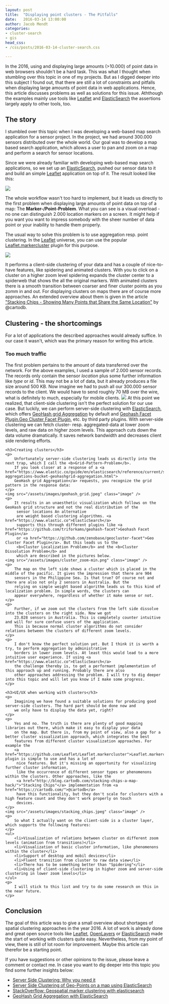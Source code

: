 ```yaml
---
layout: post
title:  "Displaying point clusters - The Pitfalls"
date:   2016-03-14 13:00:00
author: Jacob Mendt
categories:
- cluster-search
- gis
head_css:
- /css/posts/2016-03-14-cluster-search.css

---
```

In the 2016, using and displaying large amounts (>10.000) of point data in web browsers shouldn't be a hard task. This was
what I thought when stumbling over this topic in one of my projects. But as I digged deeper into this subject I found out,
that there are still a lot of constraints and pitfalls when displaying large amounts of point data in web applications. Hence, this
 article discusses problems as well as solutions for this issue. Aththough the examples mainly use tools like
 <a href="http://leafletjs.com/">Leaflet</a>
 and <a href="https://www.elastic.co">ElasticSearch</a> the assertions largely apply to other tools, too.

<section>
    <h2>The story</h2>
    <p>
        I stumbled over this topic when I was developing a web-based map search application for a sensor project. In the project, we had 
        around 300.000 sensors distributed over the whole world. Our goal was to develop a map based search application, which allows
        a user to pan and zoom on a map and perform a search for sensor locations.
    </p>
    <p>
        Since we were already familiar with developing web-based map search applications, so we set up an <a href="https://www.elastic.co">
        ElasticSearch</a>, pushed our sensor data to it and build an simple <a href="http://leafletjs.com/">Leaflet</a> application
        on top of it. The result looked like this:
    </p>
    <img src="/assets/images/marker_problem.jpeg" class="image" />
    <p>
        The whole workflow wasn't too hard to implement, but it leads us directly to the first problem when displaying large
         amounts of point data on top of a map: The <b>Marker-/Point-Problem</b>. What you can see is a visual overload - no one can distinguish 2.000 location markers on a screen. It might help if you want you want to impress somebody with
         the sheer number of data point or your inability to handle them properly.
    </p>
    <p>
        The usual way to solve this problem is to use aggregation resp. point clustering. In the <a href="http://leafletjs.com/">Leaflet</a>
        universe, you can use the popular <a href="https://github.com/Leaflet/Leaflet.markercluster">Leaflet.markercluster</a>
        plugin for this purpose.
    </p>
    <a href="http://leaflet.github.io/Leaflet.markercluster/example/marker-clustering-realworld.388.html">
        <img src="/assets/images/cluster_layer.jpeg" class="image" />
    </a>
    <p>
        It performs a client-side clustering of your data and has a couple of nice-to-have features, like spidering and
        animated clusters. With you to click on a cluster on a higher zoom level spidering expands the cluster center to a spiderweb that shows the all the original markers. With animated clusters there is a smooth transition between coarser and finer cluster points as you zomm in and out. For displaying clusters on maps there are of course more approaches.
        An extended overview about them is given in the article <a href="http://blog.cartodb.com/stacking-chips-a-map-hack/">
        "Stacking Chips - Showing Many Points that Share the Same Location"</a> by @cartodb.
    </p>
</section>

<section>
    <h2>Clustering - the shortcomings</h2>
    <p>
        For a lot of applications the described approaches would already suffice. In our case it wasn't, which was
        the primary reason for writing this article.
    </p>
    <h3>Too much traffic</h3>
    <p>
        The first problem pertains to the amount of data transferred over the network. For the above examples, I
        used a sample of 2.000 sensor records. The records only contain the sensor <i>location</i> plus some further
        information like <i>type</i> or <i>id</i>. This may not be a lot of data, but it already produces a file size
        around 500 KB. Now imagine we had to push all our 300.000 sensor records to the client. We would have to send
        roughly 70 MB over the wire, what is definitely to much, especially for mobile clients.
        <img src="/assets/images/sensors_germany_2000-min.png" class="image" />
        At this point we realized, that client-side clustering isn't the perfect solution for our use case. But luckily, we can perform 
         server-side clustering with <a href="https://www.elastic.co">ElasticSearch</a>, which offers <a href="https://www.elastic.co/guide/en/elasticsearch/reference/current/search-aggregations-bucket-geohashgrid-aggregation.html">GeoHash grid Aggregation</a> by default
         and <a href="https://github.com/triforkams/geohash-facet">Geohash Facet Plugin</a>,<a href="https://github.com/zenobase/geocluster-facet">Geo Cluster Facet Plugin</a>, etc. by third party plugins. With server-side clustering we can fetch cluster- resp. aggregated-data at lower zoom levels, and raw data on higher zoom levels. This approach cuts down the data volume dramatically. It saves network bandwidth and decreases client side rendering efforts.
    </p>

    <h3>Creating clusters</h3>
    <p>
        Unfortunately server-side clustering leads us directly into the next trap, which I call the <b>Grid-Pattern-Problem</b>.
        If you look closer at a response of a <a href="https://www.elastic.co/guide/en/elasticsearch/reference/current/search-aggregations-bucket-geohashgrid-aggregation.html">
        GeoHash grid Aggregation</a> requests, you recognize the grid pattern in the response data:
    </p>
    <img src="/assets/images/geohash_grid.jpeg" class="image" />
    <p>
        It results in an unaesthetic visualization which follows on the GeoHash grid structure and not the real distribution of the
         sensor locations An alternative
         are weight based clustering algorithms. <a href="https://www.elastic.co">ElasticSearch</a>
         supports this through different plugins like <a href="https://github.com/triforkams/geohash-facet">Geohash Facet Plugin</a>
         or <a href="https://github.com/zenobase/geocluster-facet">Geo Cluster Facet Plugin</a>. But this leads us to the
         <b>Cluster Localization Problem</b> and the <b>Cluster Dissolution Problem</b> and
         which are described in the pictures below.
    <img src="/assets/images/cluster_zoom-min.png" class="image" />
    <p>
        The map on the left side shows a cluster which is placed in the middle of the pacific. It gives the impression that there are 904
        sensors in the Philippine Sea. Is that true? Of course not and there are also not only 2 sensors in Australia. But the
        relying on simple weight based algorithm leads us to this kind of localization problem. In simple words, the clusters can
        appear everywhere, regardless of whether it make sense or not.
    </p>
    <p>
        Further, if we zoom out the clusters from the left side dissolve into the clusters on the right side. Now we got
        23.028 sensors in Australia. This is completely counter intuitive and will for sure confuse users of the application.
        This is because normal cluster algorithms do not consider relations between the clusters of different zoom levels.
    </p>
    <p>
        I don't know the perfect solution yet. But I think it is worth a try, to perform aggregation by administrative
        borders in lower zoom levels. At least this would lead to a more intuitive user experience. If using <a href="https://www.elastic.co">ElasticSearch</a>
        the challenge thereby is, to get a performant implementation of this approach up and running. Probably there are also
        other approaches addressing the problem. I will try to dig deeper into this topic and will let you know if I make some progress.
    </p>

    <h3>UI/UX when working with clusters</h3>
    <p>
        Imagining we have found a suitable solutions for producing good server-side clusters. The hard part should be done now and
        we only have to display the data yet, right?
    </p>
    <p>
        Yes and no. The truth is there are plenty of good mapping libraries out there, which make it easy to display your data
        on the map. But there is, from my point of view, also a gap for a better cluster visualization approach, which integrates the best
        features from different cluster visualization approaches. For example the
        <a href="https://github.com/Leaflet/Leaflet.markercluster">Leaflet.markercluster</a> plugin is simple to use and has a lot of
         nice features. But it's missing an opportunity for visualizing further cluster information,
         like the occurrence of different sensor types or phenomenons within the clusters. Other approaches, like the
         <a href="http://blog.cartodb.com/stacking-chips-a-map-hack/">"Stacking Chips"</a> implementation from <a href="https://cartodb.com/">@cartodb</a>
         have this functionality, but they don't scale for clusters with a high feature count and they don't work properly on touch
         devices.
    </p>
    <img src="/assets/images/stacking_chips.jpeg" class="image" />
    <p>
        So what I actually want on the client-side is a cluster layer, which supports the following features:
    </p>
    <ul>
        <li>Visualization of relations between cluster on different zoom levels (animation from transitions)</li>
        <li>Visualization of basic cluster information, like phenomenons within the cluster</li>
        <li>Support of desktop and mobil devices</li>
        <li>Fluent transition from cluster to raw data view</li>
        <li>There has to be something better than "Spidering"</li>
        <li>Using of client-side clustering in higher zoom and server-side clustering in lower zoom levels</li>
    </ul>
    <p>
        I will stick to this list and try to do some research on this in the near future.
    </p>
</section>

<section>
    <h2>Conclusion</h2>
    <p>
        The goal of this article was to give a small overview about shortages of spatial clustering approaches in the year 2016.
        A lot of work is already done and great open source tools like <a href="http://leafletjs.com/">Leaflet</a>, <a href="http://openlayers.org/">OpenLayers<a> or
        <a href="https://www.elastic.co">ElasticSearch</a> made the start of working with clusters quite easy. Nevertheless, from my point of view, there
        is still of lot room for improvement. Maybe this article can therefor be a starting point.
    </p>
    <p>
       If you have suggestions or other opinions to the issue, please leave a comment or contact me. In case you want to dig
       deeper into this topic you find some further insights below:
    </p>
    <ul>
        <li><a href="http://blog.davebouwman.com/2012/03/24/server-side-clustering-why-you-need-it/">
        Server Side Clustering: Why you need it</a></li>
        <li><a href="http://blog.trifork.com/2013/08/01/server-side-clustering-of-geo-points-on-a-map-using-elasticsearch/">
        Server Side Clustering of Geo-Points on a map using ElasticSearch</a></li>
        <li><a href="http://stackoverflow.com/questions/15906837/geospatial-marker-clustering-with-elasticsearch">
        StackOverflow: Geospatial marker clustering with elasticsearch</a></li>
        <li><a href="https://devmynd.com/blog/2014-2-geohash-grid-aggregation-with-elasticsearch/">
        GeoHash Grid Aggregation with ElasticSearch</a></li>
    </ul>
</section>
